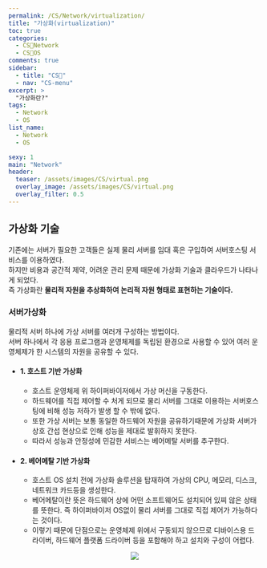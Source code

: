 ```yaml
---
permalink: /CS/Network/virtualization/
title: "가상화(virtualization)"
toc: true
categories:
  - CS🐰Network
  - CS🐰OS
comments: true
sidebar:
  - title: "CS🐰"
  - nav: "CS-menu"
excerpt: >
  "가상화란?"
tags:
  - Network
  - OS
list_name:
  - Network
  - OS

sexy: 1
main: "Network"
header:
  teaser: /assets/images/CS/virtual.png
  overlay_image: /assets/images/CS/virtual.png
  overlay_filter: 0.5
---
```

## 가상화 기술
기존에는 서버가 필요한 고객들은 실제 물리 서버를 임대 혹은 구입하여 서버호스팅 서비스를 이용하였다.  
하지만 비용과 공간적 제약, 어려운 관리 문제 때문에 가상화 기술과 클라우드가 나타나게 되었다.  
즉 가상화란 **물리적 자원을 추상화하여 논리적 자원 형태로 표현하는 기술이다.**  


### 서버가상화
물리적 서버 하나에 가상 서버를 여러개 구성하는 방법이다.  
서버 하나에서 각 응용 프로그램과 운영체제를 독립된 환경으로 사용할 수 있어 여러 운영체제가 한 시스템의 자원을 공유할 수 있다.  

- #### 1. 호스트 기반 가상화
    - 호스트 운영체제 위 하이퍼바이저에서 가상 머신을 구동한다.  
    - 하드웨어를 직접 제어할 수 처게 되므로 물리 서버를 그대로 이용하는 서버호스팅에 비해 성능 저하가 발생 할 수 밖에 없다.  
    - 또한 가상 서버는 보통 동일한 하드웨어 자원을 공유하기때문에 가상화 서버가 상호 간섭 현상으로 인해 성능을 제대로 발휘하지 못한다.  
    - 따라서 성능과 안정성에 민감한 서비스는 베어메탈 서버를 추구한다.  

- #### 2. 베어메탈 기반 가상화
    - 호스트 OS 설치 전에 가상화 솔루션을 탑재하여 가상의 CPU, 메모리, 디스크, 네트워크 카드등을 생성한다.  
    - 베어메탈이란 뜻은 하드웨어 상에 어떤 소프트웨어도 설치되어 있찌 않은 상태를 뜻한다. 즉 하이퍼바이저 OS없이 물리 서버를 그대로 직접 제어가 가능하다는 것이다.  
    - 이렇기 때문에 단점으로는 운영체제 위에서 구동되지 않으므로 디바이스용 드라이버, 하드웨어 플랫폼 드라이버 등을 포함해야 하고 설치와 구성이 어렵다.


<p align="center"><img src="{{site.baseurl}}/assets/images/CS/virtual.png"></p>
